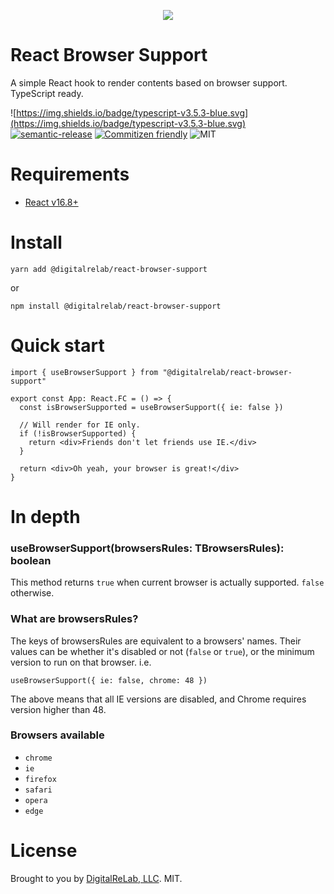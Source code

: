 <p align="center">
  <img src="https://i.imgur.com/WWCvUgE.png" />
</p>

# React Browser Support

A simple React hook to render contents based on browser support. TypeScript ready.

![https://img.shields.io/badge/typescript-v3.5.3-blue.svg](https://img.shields.io/badge/typescript-v3.5.3-blue.svg)
[![semantic-release](https://img.shields.io/badge/%20%20%F0%9F%93%A6%F0%9F%9A%80-semantic--release-e10079.svg)](https://github.com/semantic-release/semantic-release)
[![Commitizen friendly](https://img.shields.io/badge/commitizen-friendly-brightgreen.svg)](http://commitizen.github.io/cz-cli/)
![MIT](https://img.shields.io/badge/license-MIT-blue.svg)

# Requirements

- [React v16.8+](https://reactjs.org/docs/hooks-intro.html)

# Install

```shell
yarn add @digitalrelab/react-browser-support
```

or

```shell
npm install @digitalrelab/react-browser-support
```

# Quick start

```tsx
import { useBrowserSupport } from "@digitalrelab/react-browser-support"

export const App: React.FC = () => {
  const isBrowserSupported = useBrowserSupport({ ie: false })

  // Will render for IE only.
  if (!isBrowserSupported) {
    return <div>Friends don't let friends use IE.</div>
  }

  return <div>Oh yeah, your browser is great!</div>
}
```

# In depth

### useBrowserSupport(browsersRules: TBrowsersRules): boolean
This method returns `true` when current browser is actually supported. `false` otherwise.

### What are browsersRules?

The keys of browsersRules are equivalent to a browsers' names. Their values can be whether it's disabled or not (`false` or `true`), or the minimum version to run on that browser. i.e.

```tsx
useBrowserSupport({ ie: false, chrome: 48 })
```

The above means that all IE versions are disabled, and Chrome requires version higher than 48.

### Browsers available

- `chrome`
- `ie`
- `firefox`
- `safari`
- `opera`
- `edge`

# License

Brought to you by [DigitalReLab, LLC](https://starchive.io/). MIT.